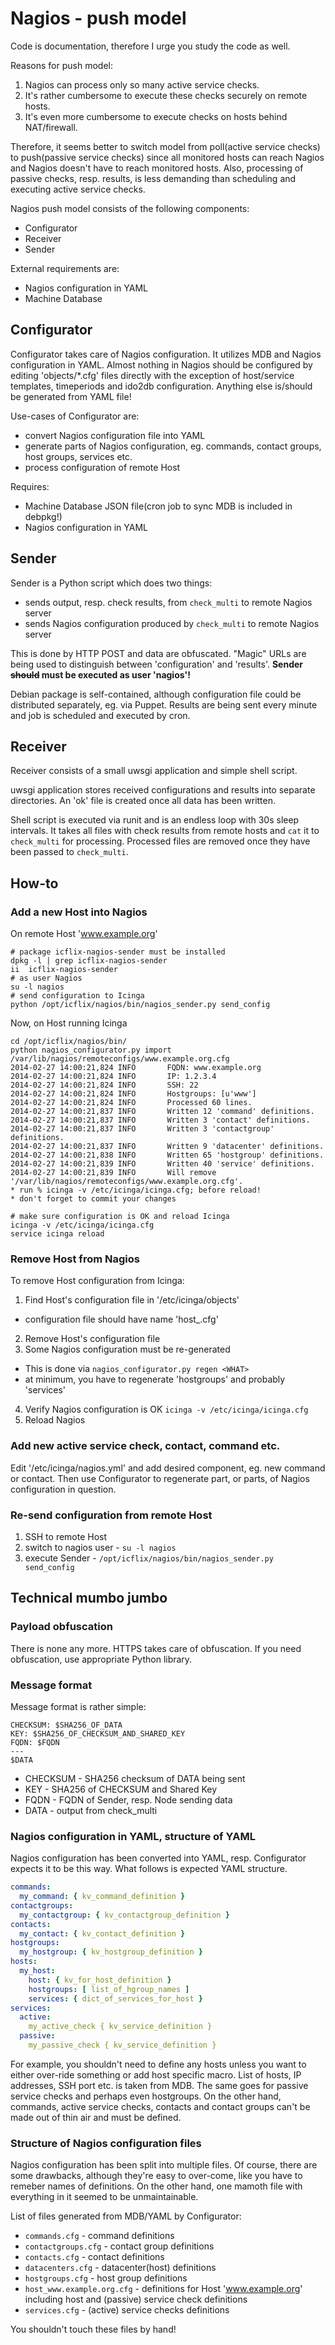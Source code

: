 # Nagios - push model

Code is documentation, therefore I urge you study the code as well.

Reasons for push model:
  1. Nagios can process only so many active service checks.
  2. It's rather cumbersome to execute these checks securely on remote hosts.
  3. It's even more cumbersome to execute checks on hosts behind NAT/firewall.

Therefore, it seems better to switch model from poll(active service checks) to push(passive service checks) since all monitored hosts can reach Nagios and Nagios doesn't have to reach monitored hosts. Also, processing of passive checks, resp. results, is less demanding than scheduling and executing active service checks.

Nagios push model consists of the following components:

  * Configurator
  * Receiver
  * Sender

External requirements are:

  * Nagios configuration in YAML
  * Machine Database


## Configurator

Configurator takes care of Nagios configuration. It utilizes MDB and Nagios configuration in YAML. Almost nothing in Nagios should be configured by editing 'objects/*.cfg' files directly with the exception of host/service templates, timeperiods and ido2db configuration. Anything else is/should be generated from YAML file!

Use-cases of Configurator are:

  * convert Nagios configuration file into YAML
  * generate parts of Nagios configuration, eg. commands, contact groups,
    host groups, services etc.
  * process configuration of remote Host

Requires:

  * Machine Database JSON file(cron job to sync MDB is included in debpkg!)
  * Nagios configuration in YAML


## Sender

Sender is a Python script which does two things:

  * sends output, resp. check results, from `check_multi` to remote Nagios server
  * sends Nagios configuration produced by `check_multi` to remote Nagios server

This is done by HTTP POST and data are obfuscated. "Magic" URLs are being used to distinguish between 'configuration' and 'results'. **Sender ~~should~~ must be executed as user 'nagios'!**

Debian package is self-contained, although configuration file could be distributed separately, eg. via Puppet. Results are being sent every minute and job is scheduled and executed by cron.

## Receiver

Receiver consists of a small uwsgi application and simple shell script.

uwsgi application stores received configurations and results into separate directories. An 'ok' file is created once all data has been written.

Shell script is executed via runit and is an endless loop with 30s sleep intervals. It takes all files with check results from remote hosts and `cat` it to `check_multi` for processing. Processed files are removed once they have been passed to `check_multi`.

## How-to

### Add a new Host into Nagios

On remote Host 'www.example.org'

```shell
# package icflix-nagios-sender must be installed
dpkg -l | grep icflix-nagios-sender
ii  icflix-nagios-sender
# as user Nagios
su -l nagios
# send configuration to Icinga
python /opt/icflix/nagios/bin/nagios_sender.py send_config
```

Now, on Host running Icinga

```shell
cd /opt/icflix/nagios/bin/
python nagios_configurator.py import /var/lib/nagios/remoteconfigs/www.example.org.cfg
2014-02-27 14:00:21,824 INFO       FQDN: www.example.org
2014-02-27 14:00:21,824 INFO       IP: 1.2.3.4
2014-02-27 14:00:21,824 INFO       SSH: 22
2014-02-27 14:00:21,824 INFO       Hostgroups: [u'www']
2014-02-27 14:00:21,824 INFO       Processed 60 lines.
2014-02-27 14:00:21,837 INFO       Written 12 'command' definitions.
2014-02-27 14:00:21,837 INFO       Written 3 'contact' definitions.
2014-02-27 14:00:21,837 INFO       Written 3 'contactgroup' definitions.
2014-02-27 14:00:21,837 INFO       Written 9 'datacenter' definitions.
2014-02-27 14:00:21,838 INFO       Written 65 'hostgroup' definitions.
2014-02-27 14:00:21,839 INFO       Written 40 'service' definitions.
2014-02-27 14:00:21,839 INFO       Will remove '/var/lib/nagios/remoteconfigs/www.example.org.cfg'.
* run % icinga -v /etc/icinga/icinga.cfg; before reload!
* don't forget to commit your changes

# make sure configuration is OK and reload Icinga
icinga -v /etc/icinga/icinga.cfg
service icinga reload
```


### Remove Host from Nagios

To remove Host configuration from Icinga:

1. Find Host's configuration file in '/etc/icinga/objects'
  * configuration file should have name 'host_<FQDN>.cfg'
2. Remove Host's configuration file
3. Some Nagios configuration must be re-generated
  * This is done via `nagios_configurator.py regen <WHAT>`
  * at minimum, you have to regenerate 'hostgroups' and probably 'services'
4. Verify Nagios configuration is OK `icinga -v /etc/icinga/icinga.cfg`
5. Reload Nagios


### Add new active service check, contact, command etc.

Edit '/etc/icinga/nagios.yml' and add desired component, eg. new command or contact. Then use Configurator to regenerate part, or parts, of Nagios configuration in question.

### Re-send configuration from remote Host

1. SSH to remote Host
2. switch to nagios user - `su -l nagios`
3. execute Sender - `/opt/icflix/nagios/bin/nagios_sender.py send_config`


## Technical mumbo jumbo

### Payload obfuscation

There is none any more. HTTPS takes care of obfuscation. If you need obfuscation, use appropriate Python library.

### Message format

Message format is rather simple:

```shell
CHECKSUM: $SHA256_OF_DATA
KEY: $SHA256_OF_CHECKSUM_AND_SHARED_KEY
FQDN: $FQDN
---
$DATA
```

* CHECKSUM - SHA256 checksum of DATA being sent
* KEY - SHA256 of CHECKSUM and Shared Key
* FQDN - FQDN of Sender, resp. Node sending data
* DATA - output from check_multi

### Nagios configuration in YAML, structure of YAML

Nagios configuration has been converted into YAML, resp. Configurator expects it to be this way. What follows is expected YAML structure.

```yaml
commands:
  my_command: { kv_command_definition }
contactgroups:
  my_contactgroup: { kv_contactgroup_definition }
contacts:
  my_contact: { kv_contact_definition }
hostgroups:
  my_hostgroup: { kv_hostgroup_definition }
hosts:
  my_host:
    host: { kv_for_host_definition }
    hostgroups: [ list_of_hgroup_names ]
    services: { dict_of_services_for_host }
services:
  active:
    my_active_check { kv_service_definition }
  passive:
    my_passive_check { kv_service_definition }
```

For example, you shouldn't need to define any hosts unless you want to either over-ride something or add host specific macro. List of hosts, IP addresses, SSH port etc. is taken from MDB. The same goes for passive service checks and perhaps even hostgroups. On the other hand, commands, active service checks, contacts and contact groups can't be made out of thin air and must be defined.

### Structure of Nagios configuration files

Nagios configuration has been split into multiple files. Of course, there are some drawbacks, although they're easy to over-come, like you have to remeber names of definitions. On the other hand, one mamoth file with everything in it seemed to be unmaintainable.

List of files generated from MDB/YAML by Configurator:

* `commands.cfg` - command definitions
* `contactgroups.cfg` - contact group definitions
* `contacts.cfg` - contact definitions
* `datacenters.cfg` - datacenter(host) definitions
* `hostgroups.cfg` - host group definitions
* `host_www.example.org.cfg` - definitions for Host 'www.example.org' including
  host and (passive) service check definitions
* `services.cfg` - (active) service checks definitions

You shouldn't touch these files by hand!
